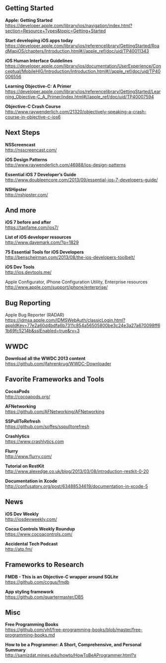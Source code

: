 ## Getting Started

**Apple: Getting Started**  
https://developer.apple.com/library/ios/navigation/index.html?section=Resource+Types&topic=Getting+Started  

**Start developing iOS apps today**  
https://developer.apple.com/library/ios/referencelibrary/GettingStarted/RoadMapiOS/chapters/Introduction.html#//apple_ref/doc/uid/TP40011343  

**iOS Human Interface Guidelines**  
https://developer.apple.com/library/ios/documentation/UserExperience/Conceptual/MobileHIG/Introduction/Introduction.html#//apple_ref/doc/uid/TP40006556  

**Learning Objective-C: A Primer**  
https://developer.apple.com/library/ios/referencelibrary/GettingStarted/Learning_Objective-C_A_Primer/index.html#//apple_ref/doc/uid/TP40007594  

**Objective-C Crash Course**  
http://www.raywenderlich.com/21320/objectively-speaking-a-crash-course-in-objective-c-ios6  

## Next Steps  

**NSScreencast**  
http://nsscreencast.com/  

**iOS Design Patterns**  
http://www.raywenderlich.com/46988/ios-design-patterns  

**Essential iOS 7 Developer’s Guide**  
http://www.doubleencore.com/2013/09/essential-ios-7-developers-guide/ 

**NSHipster**  
http://nshipster.com/  

## And more

**iOS 7 before and after**  
https://tapfame.com/ios7/  

**List of iOS developer resources**  
http://www.davemark.com/?p=1829  

**75 Essential Tools for iOS Developers**  
http://benscheirman.com/2013/08/the-ios-developers-toolbelt/  

**iOS Dev Tools**  
http://ios.devtools.me/  

Apple Configurator, iPhone Configuration Utility, Enterprise resources
http://www.apple.com/support/iphone/enterprise/

## Bug Reporting

Apple Bug Reporter (RADAR)
https://idmsa.apple.com/IDMSWebAuth/classicLogin.html?appIdKey=77e2a60d4bdfa6b7311c854a56505800be3c24e3a27a670098ff61b69fc5214b&sslEnabled=true&rv=3

## WWDC

**Download all the WWDC 2013 content**  
https://github.com/jfahrenkrug/WWDC-Downloader

## Favorite Frameworks and Tools

**CocoaPods**  
http://cocoapods.org/  

**AFNetworking**  
https://github.com/AFNetworking/AFNetworking  

**SSPullToRefresh**  
https://github.com/soffes/sspulltorefresh

**Crashlytics**  
https://www.crashlytics.com  

**Flurry**  
http://www.flurry.com/  

**Tutorial on RestKit**  
http://www.alexedge.co.uk/blog/2013/03/08/introduction-restkit-0-20  

**Documentation in Xcode**  
http://confusatory.org/post/63488534619/documentation-in-xcode-5  

## News

**iOS Dev Weekly**  
http://iosdevweekly.com/  

**Cocoa Controls Weekly Roundup**  
https://www.cocoacontrols.com/  

**Accidental Tech Podcast**  
http://atp.fm/  


## Frameworks to Research

**FMDB - This is an Objective-C wrapper around SQLite**  
https://github.com/ccgus/fmdb  

**App styling framework**  
https://github.com/quartermaster/DB5  

## Misc

**Free Programming Books**  
https://github.com/vhf/free-programming-books/blob/master/free-programming-books.md  

**How to be a Programmer: A Short, Comprehensive, and Personal Summary**  
http://samizdat.mines.edu/howto/HowToBeAProgrammer.html?x  

